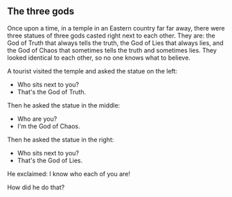 The three gods
--

Once upon a time, in a temple in an Eastern country far far away, there were three statues of three gods casted right next to each other. They are: the God of Truth that always tells the truth, the God of Lies that always lies, and the God of Chaos that sometimes tells the truth and sometimes lies. They looked identical to each other, so no one knows what to believe. 

A tourist visited the temple and asked the statue on the left:

- Who sits next to you?
- That's the God of Truth.

Then he asked the statue in the middle:

- Who are you?
- I'm the God of Chaos.

Then he asked the statue in the right:

- Who sits next to you?
- That's the God of Lies.

He exclaimed: I know who each of you are!

How did he do that?
